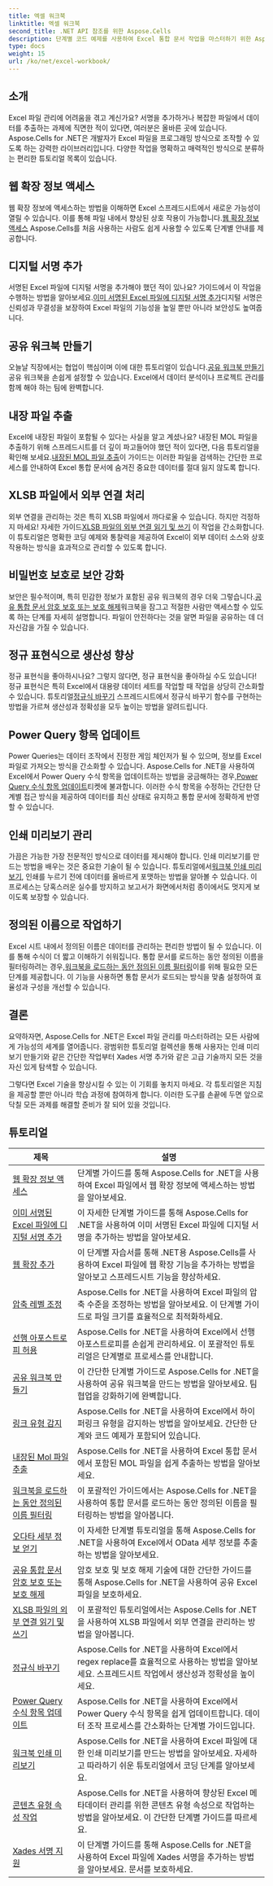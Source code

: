 ```yaml
---
title: 엑셀 워크북
linktitle: 엑셀 워크북
second_title: .NET API 참조를 위한 Aspose.Cells
description: 단계별 코드 예제를 사용하여 Excel 통합 문서 작업을 마스터하기 위한 Aspose.Cells for .NET 튜토리얼을 살펴보세요.
type: docs
weight: 15
url: /ko/net/excel-workbook/
---
```

## 소개

Excel 파일 관리에 어려움을 겪고 계신가요? 서명을 추가하거나 복잡한 파일에서 데이터를 추출하는 과제에 직면한 적이 있다면, 여러분은 올바른 곳에 있습니다. Aspose.Cells for .NET은 개발자가 Excel 파일을 프로그래밍 방식으로 조작할 수 있도록 하는 강력한 라이브러리입니다. 다양한 작업을 명확하고 매력적인 방식으로 분류하는 편리한 튜토리얼 목록이 있습니다.

## 웹 확장 정보 액세스

웹 확장 정보에 액세스하는 방법을 이해하면 Excel 스프레드시트에서 새로운 가능성이 열릴 수 있습니다. 이를 통해 파일 내에서 향상된 상호 작용이 가능합니다.[웹 확장 정보 액세스](./access-web-extension-information/) Aspose.Cells를 처음 사용하는 사람도 쉽게 사용할 수 있도록 단계별 안내를 제공합니다.

## 디지털 서명 추가

 서명된 Excel 파일에 디지털 서명을 추가해야 했던 적이 있나요? 가이드에서 이 작업을 수행하는 방법을 알아보세요.[이미 서명된 Excel 파일에 디지털 서명 추가](./add-digital-signature-to-an-already-signed-excel-file/)디지털 서명은 신뢰성과 무결성을 보장하여 Excel 파일의 기능성을 높일 뿐만 아니라 보안성도 높여줍니다.

## 공유 워크북 만들기

 오늘날 직장에서는 협업이 핵심이며 이에 대한 튜토리얼이 있습니다.[공유 워크북 만들기](./create-shared-workbook/) 공유 워크북을 손쉽게 설정할 수 있습니다. Excel에서 데이터 분석이나 프로젝트 관리를 함께 해야 하는 팀에 완벽합니다. 

## 내장 파일 추출

Excel에 내장된 파일이 포함될 수 있다는 사실을 알고 계셨나요? 내장된 MOL 파일을 추출하기 위해 스프레드시트를 더 깊이 파고들어야 했던 적이 있다면, 다음 튜토리얼을 확인해 보세요.[내장된 MOL 파일 추출](./extract-embedded-mol-file/)이 가이드는 이러한 파일을 검색하는 간단한 프로세스를 안내하여 Excel 통합 문서에 숨겨진 중요한 데이터를 절대 잃지 않도록 합니다.

## XLSB 파일에서 외부 연결 처리

 외부 연결을 관리하는 것은 특히 XLSB 파일에서 까다로울 수 있습니다. 하지만 걱정하지 마세요! 자세한 가이드[XLSB 파일의 외부 연결 읽기 및 쓰기](./read-and-write-external-connection-of-xlsb-file/) 이 작업을 간소화합니다. 이 튜토리얼은 명확한 코딩 예제와 통찰력을 제공하여 Excel이 외부 데이터 소스와 상호 작용하는 방식을 효과적으로 관리할 수 있도록 합니다. 

## 비밀번호 보호로 보안 강화

 보안은 필수적이며, 특히 민감한 정보가 포함된 공유 워크북의 경우 더욱 그렇습니다.[공유 통합 문서 암호 보호 또는 보호 해제](./password-protect-or-unprotect-shared-workbook/)워크북을 잠그고 적절한 사람만 액세스할 수 있도록 하는 단계를 자세히 설명합니다. 파일이 안전하다는 것을 알면 파일을 공유하는 데 더 자신감을 가질 수 있습니다.

## 정규 표현식으로 생산성 향상

 정규 표현식을 좋아하시나요? 그렇지 않다면, 정규 표현식을 좋아하실 수도 있습니다! 정규 표현식은 특히 Excel에서 대용량 데이터 세트를 작업할 때 작업을 상당히 간소화할 수 있습니다. 튜토리얼[정규식 바꾸기](./regex-replace/) 스프레드시트에서 정규식 바꾸기 함수를 구현하는 방법을 가르쳐 생산성과 정확성을 모두 높이는 방법을 알려드립니다.

## Power Query 항목 업데이트

 Power Queries는 데이터 조작에서 진정한 게임 체인저가 될 수 있으며, 정보를 Excel 파일로 가져오는 방식을 간소화할 수 있습니다. Aspose.Cells for .NET을 사용하여 Excel에서 Power Query 수식 항목을 업데이트하는 방법을 궁금해하는 경우,[Power Query 수식 항목 업데이트](./update-power-query-formula-item/)티켓에 불과합니다. 이러한 수식 항목을 수정하는 간단한 단계별 접근 방식을 제공하여 데이터를 최신 상태로 유지하고 통합 문서에 정확하게 반영할 수 있습니다.

## 인쇄 미리보기 관리

 가끔은 가능한 가장 전문적인 방식으로 데이터를 제시해야 합니다. 인쇄 미리보기를 만드는 방법을 배우는 것은 중요한 기술이 될 수 있습니다. 튜토리얼에서[워크북 인쇄 미리보기](./workbook-print-preview/), 인쇄를 누르기 전에 데이터를 올바르게 포맷하는 방법을 알아볼 수 있습니다. 이 프로세스는 당혹스러운 실수를 방지하고 보고서가 화면에서처럼 종이에서도 멋지게 보이도록 보장할 수 있습니다.

## 정의된 이름으로 작업하기

 Excel 시트 내에서 정의된 이름은 데이터를 관리하는 편리한 방법이 될 수 있습니다. 이를 통해 수식이 더 짧고 이해하기 쉬워집니다. 통합 문서를 로드하는 동안 정의된 이름을 필터링하려는 경우,[워크북을 로드하는 동안 정의된 이름 필터링](./filter-defined-names-while-loading-workbook/)이를 위해 필요한 모든 단계를 제공합니다. 이 기능을 사용하면 통합 문서가 로드되는 방식을 맞춤 설정하여 효율성과 구성을 개선할 수 있습니다.

## 결론

요약하자면, Aspose.Cells for .NET은 Excel 파일 관리를 마스터하려는 모든 사람에게 가능성의 세계를 열어줍니다. 광범위한 튜토리얼 컬렉션을 통해 사용자는 인쇄 미리보기 만들기와 같은 간단한 작업부터 Xades 서명 추가와 같은 고급 기술까지 모든 것을 자신 있게 탐색할 수 있습니다. 

그렇다면 Excel 기술을 향상시킬 수 있는 이 기회를 놓치지 마세요. 각 튜토리얼은 지침을 제공할 뿐만 아니라 학습 과정에 참여하게 합니다. 이러한 도구를 손끝에 두면 앞으로 닥칠 모든 과제를 해결할 준비가 잘 되어 있을 것입니다. 


## 튜토리얼 
| 제목 | 설명 |
| --- | --- |
| [웹 확장 정보 액세스](./access-web-extension-information/) | 단계별 가이드를 통해 Aspose.Cells for .NET을 사용하여 Excel 파일에서 웹 확장 정보에 액세스하는 방법을 알아보세요. |  
| [이미 서명된 Excel 파일에 디지털 서명 추가](./add-digital-signature-to-an-already-signed-excel-file/) | 이 자세한 단계별 가이드를 통해 Aspose.Cells for .NET을 사용하여 이미 서명된 Excel 파일에 디지털 서명을 추가하는 방법을 알아보세요. |  
| [웹 확장 추가](./add-web-extension/) | 이 단계별 자습서를 통해 .NET용 Aspose.Cells를 사용하여 Excel 파일에 웹 확장 기능을 추가하는 방법을 알아보고 스프레드시트 기능을 향상하세요. |  
| [압축 레벨 조정](./adjust-compression-level/) | Aspose.Cells for .NET을 사용하여 Excel 파일의 압축 수준을 조정하는 방법을 알아보세요. 이 단계별 가이드로 파일 크기를 효율적으로 최적화하세요. |  
| [선행 아포스트로피 허용](./allow-leading-apostrophe/) | Aspose.Cells for .NET을 사용하여 Excel에서 선행 아포스트로피를 손쉽게 관리하세요. 이 포괄적인 튜토리얼은 단계별로 프로세스를 안내합니다. |  
| [공유 워크북 만들기](./create-shared-workbook/) | 이 간단한 단계별 가이드로 Aspose.Cells for .NET을 사용하여 공유 워크북을 만드는 방법을 알아보세요. 팀 협업을 강화하기에 완벽합니다. |  
| [링크 유형 감지](./detect-link-types/) | Aspose.Cells for .NET을 사용하여 Excel에서 하이퍼링크 유형을 감지하는 방법을 알아보세요. 간단한 단계와 코드 예제가 포함되어 있습니다. |  
| [내장된 Mol 파일 추출](./extract-embedded-mol-file/) | Aspose.Cells for .NET을 사용하여 Excel 통합 문서에서 포함된 MOL 파일을 쉽게 추출하는 방법을 알아보세요. |  
| [워크북을 로드하는 동안 정의된 이름 필터링](./filter-defined-names-while-loading-workbook/) | 이 포괄적인 가이드에서는 Aspose.Cells for .NET을 사용하여 통합 문서를 로드하는 동안 정의된 이름을 필터링하는 방법을 알아봅니다. |  
| [오다타 세부 정보 얻기](./get-odata-details/) | 이 자세한 단계별 튜토리얼을 통해 Aspose.Cells for .NET을 사용하여 Excel에서 OData 세부 정보를 추출하는 방법을 알아보세요. |  
| [공유 통합 문서 암호 보호 또는 보호 해제](./password-protect-or-unprotect-shared-workbook/) | 암호 보호 및 보호 해제 기술에 대한 간단한 가이드를 통해 Aspose.Cells for .NET을 사용하여 공유 Excel 파일을 보호하세요. |  
| [XLSB 파일의 외부 연결 읽기 및 쓰기](./read-and-write-external-connection-of-xlsb-file/) | 이 포괄적인 튜토리얼에서는 Aspose.Cells for .NET을 사용하여 XLSB 파일에서 외부 연결을 관리하는 방법을 알아봅니다. |  
| [정규식 바꾸기](./regex-replace/) | Aspose.Cells for .NET을 사용하여 Excel에서 regex replace를 효율적으로 사용하는 방법을 알아보세요. 스프레드시트 작업에서 생산성과 정확성을 높이세요. |  
| [Power Query 수식 항목 업데이트](./update-power-query-formula-item/) | Aspose.Cells for .NET을 사용하여 Excel에서 Power Query 수식 항목을 쉽게 업데이트합니다. 데이터 조작 프로세스를 간소화하는 단계별 가이드입니다. |  
| [워크북 인쇄 미리보기](./workbook-print-preview/) | Aspose.Cells for .NET을 사용하여 Excel 파일에 대한 인쇄 미리보기를 만드는 방법을 알아보세요. 자세하고 따라하기 쉬운 튜토리얼에서 코딩 단계를 알아보세요. |  
| [콘텐츠 유형 속성 작업](./working-with-content-type-properties/) | Aspose.Cells for .NET을 사용하여 향상된 Excel 메타데이터 관리를 위한 콘텐츠 유형 속성으로 작업하는 방법을 알아보세요. 이 간단한 단계별 가이드를 따르세요. |  
| [Xades 서명 지원](./xades-signature-support/) | 이 단계별 가이드를 통해 Aspose.Cells for .NET을 사용하여 Excel 파일에 Xades 서명을 추가하는 방법을 알아보세요. 문서를 보호하세요. |  